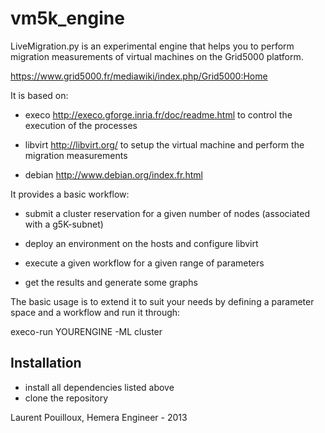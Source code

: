 vm5k_engine
===========

LiveMigration.py is an experimental engine that helps you to perform migration 
measurements of virtual machines on the Grid5000 platform. 

https://www.grid5000.fr/mediawiki/index.php/Grid5000:Home

It is based on:

- execo http://execo.gforge.inria.fr/doc/readme.html to control the execution of the processes

- libvirt http://libvirt.org/ to setup the virtual machine and perform the migration measurements

- debian http://www.debian.org/index.fr.html

It provides a basic workflow:

- submit a cluster reservation for a given number of nodes (associated with a g5K-subnet)

- deploy an environment on the hosts and configure libvirt

- execute a given workflow for a given range of parameters

- get the results and generate some graphs

The basic usage is to extend it to suit your needs by defining a parameter space and a workflow 
and run it through:

execo-run YOURENGINE -ML cluster


Installation
------------
- install all dependencies listed above
- clone the repository


Laurent Pouilloux, Hemera Engineer - 2013



